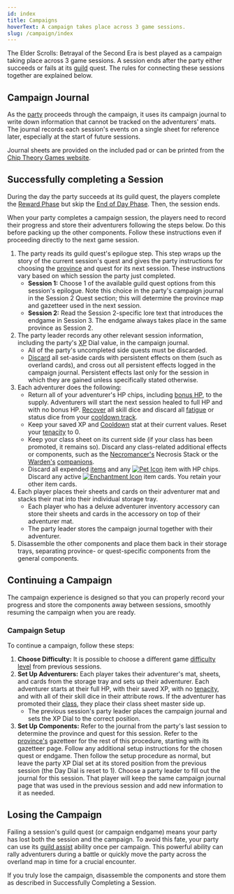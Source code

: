 ```yaml
---
id: index
title: Campaigns
hoverText: A campaign takes place across 3 game sessions.
slug: /campaign/index
---
```


The Elder Scrolls: Betrayal of the Second Era is best played as a campaign taking place across 3 game sessions. A session ends after the party either succeeds or fails at its [guild](/docs/campaign/guilds/) quest. The rules for connecting these sessions together are explained below.

## Campaign Journal

As the [party](/docs/glossary/party) proceeds through the campaign, it uses its campaign journal to write down information that cannot be tracked on the adventurers' mats. The journal records each session's events on a single sheet for reference later, especially at the start of future sessions.

Journal sheets are provided on the included pad or can be printed from the <a href="https://www.chiptheorygames.com/support/" target="_blank">Chip Theory Games website</a>.

## Successfully completing a Session

During the day the party succeeds at its guild quest, the players complete the [Reward Phase](/docs/campaign/day/reward-phase) but skip the [End of Day Phase](/docs/campaign/day/end-of-day-phase). Then, the session ends.

When your party completes a campaign session, the players need to record their progress and store their adventurers following the steps below. Do this before packing up the other components. Follow these instructions even if proceeding directly to the next game session.

1. The party reads its guild quest's epilogue step. This step wraps up the story of the current session's quest and gives the party instructions for choosing the [province](/docs/campaign/provinces/) and quest for its next session. These instructions vary based on which session the party just completed.
   - **Session 1:** Choose 1 of the available guild quest options from this session's epilogue. Note this choice in the party's campaign journal in the Session 2 Quest section; this will determine the province map and gazetteer used in the next session.
   - **Session 2:** Read the Session 2-specific lore text that introduces the endgame in Session 3. The endgame always takes place in the same province as Session 2.
2. The party leader records any other relevant session information, including the party's [XP](/docs/glossary/xp) Dial value, in the campaign journal.
   - All of the party's uncompleted side quests must be discarded.
   - [Discard](/docs/glossary/discard) all set-aside cards with persistent effects on them (such as overland cards), and cross out all persistent effects logged in the campaign journal. Persistent effects last only for the session in which they are gained unless specifically stated otherwise.
3. Each adventurer does the following:
   - Return all of your adventurer's HP chips, including [bonus HP](/docs/glossary/bonus-hp), to the supply. Adventurers will start the next session healed to full HP and with no bonus HP. [Recover](/docs/glossary/recover) all skill dice and discard all [fatigue](/docs/glossary/fatigue) or status dice from your [cooldown track](/docs/glossary/cooldown-track).
   - Keep your saved XP and [Cooldown](/docs/adventurer/stats/cooldown) stat at their current values. Reset your [tenacity](/docs/glossary/tenacity) to 0.
   - Keep your class sheet on its current side (if your class has been promoted, it remains so). Discard any class-related additional effects or components, such as the [Necromancer's](/docs/adventurer/classes/mage/necromancer) Necrosis Stack or the [Warden's](/docs/adventurer/classes/mage/warden) [companions](/docs/glossary/companion).
   - Discard all expended [items](/docs/adventurer/items/index) and any [<img src="/icons/pet.svg" alt="Pet Icon" class="icon-svg" />](/docs/adventurer/items/types/pet) item with HP chips. Discard any active [<img src="/icons/enchantment.svg" alt="Enchantment Icon" class="icon-svg" />](/docs/adventurer/items/types/enchantment) item cards. You retain your other item cards.
4. Each player places their sheets and cards on their adventurer mat and stacks their mat into their individual storage tray.
   - Each player who has a deluxe adventurer inventory accessory can store their sheets and cards in the accessory on top of their adventurer mat.
   - The party leader stores the campaign journal together with their adventurer.
5. Disassemble the other components and place them back in their storage trays, separating province- or quest-specific components from the general components.

## Continuing a Campaign

The campaign experience is designed so that you can properly record your progress and store the components away between sessions, smoothly resuming the campaign when you are ready.

### Campaign Setup

To continue a campaign, follow these steps:

1. **Choose Difficulty:** It is possible to choose a different game [difficulty level](/docs/campaign/difficulty-levels/) from previous sessions.
2. **Set Up Adventurers:** Each player takes their adventurer's mat, sheets, and cards from the storage tray and sets up their adventurer. Each adventurer starts at their full HP, with their saved XP, with no [tenacity](/docs/glossary/tenacity), and with all of their skill dice in their attribute rows. If the adventurer has promoted their [class](/docs/adventurer/classes/index), they place their class sheet master side up.
   - The previous session's party leader places the campaign journal and sets the XP Dial to the correct position.
3. **Set Up Components:** Refer to the journal from the party's last session to determine the province and quest for this session. Refer to the [province's](/docs/campaign/provinces/) gazetteer for the rest of this procedure, starting with its gazetteer page. Follow any additional setup instructions for the chosen quest or endgame. Then follow the setup procedure as normal, but leave the party XP Dial set at its stored position from the previous session (the Day Dial is reset to 1). Choose a party leader to fill out the journal for this session. That player will keep the same campaign journal page that was used in the previous session and add new information to it as needed.

## Losing the Campaign

Failing a session's guild quest (or campaign endgame) means your party has lost both the session and the campaign. To avoid this fate, your party can use its [guild assist](/docs/glossary/guild-assist) ability once per campaign. This powerful ability can rally adventurers during a battle or quickly move the party across the overland map in time for a crucial encounter.

If you truly lose the campaign, disassemble the components and store them as described in Successfully Completing a Session.
